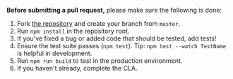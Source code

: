 **Before submitting a pull request,** please make sure the following is done:

1. Fork [the repository](https://github.com/smisy/aws-lambda-boilerplate) and create your branch from `master`.
2. Run `npm install` in the repository root.
3. If you've fixed a bug or added code that should be tested, add tests!
4. Ensure the test suite passes (`npm test`). Tip: `npm test --watch TestName` is helpful in development.
5. Run `npm run build` to test in the production environment.
6. If you haven't already, complete the CLA.
